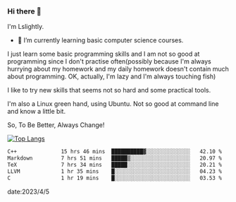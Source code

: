 ### Hi there 👋

I'm Lslightly.

- 🌱 I’m currently learning basic computer science courses.

I just learn some basic programming skills and I am not so good at programming since I don't practise often(possibly because I'm always hurrying about my homework and my daily homework doesn't contain much about programming. OK, actually, I'm lazy and I'm always touching fish)

I like to try new skills that seems not so hard and some practical tools.

I'm also a Linux green hand, using Ubuntu. Not so good at command line and know a little bit.

So, To Be Better, Always Change!

[![Top Langs](https://github-readme-stats.vercel.app/api/top-langs/?username=Lslightly&layout=compact)](https://github.com/anuraghazra/github-readme-stats)

<!--START_SECTION:waka-->

```txt
C++              15 hrs 46 mins  ██████████▓░░░░░░░░░░░░░░   42.10 %
Markdown         7 hrs 51 mins   █████▒░░░░░░░░░░░░░░░░░░░   20.97 %
TeX              7 hrs 34 mins   █████░░░░░░░░░░░░░░░░░░░░   20.21 %
LLVM             1 hr 35 mins    █░░░░░░░░░░░░░░░░░░░░░░░░   04.23 %
C                1 hr 19 mins    █░░░░░░░░░░░░░░░░░░░░░░░░   03.53 %
```

<!--END_SECTION:waka-->

date:2023/4/5

